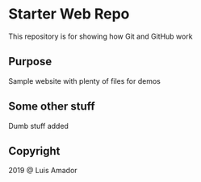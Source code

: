# Starter Web Repo

This repository is for showing how Git and GitHub work

## Purpose

Sample website with plenty of files for demos

## Some other stuff

Dumb stuff added

## Copyright

2019 @ Luis Amador
